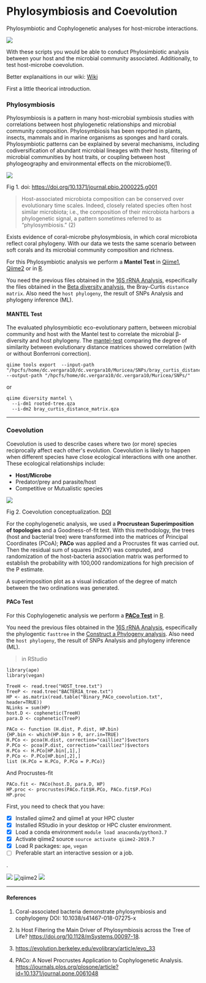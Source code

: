 # Phylosymbiosis and Coevolution

Phylosymbiotic and Cophylogenetic analyses for host-microbe interactions.

![](https://thesaurus.plus/img/synonyms/183/coevolution.png)

With these scripts you would be able to conduct Phylosimbiotic analysis between your host and the microbial community associated. Additionally, to test host-microbe coevolution.

Better explanaitions in our wiki: [Wiki](https://github.com/DianaCarolinaVergara/Phylosymbiosis_and_Coevolution/wiki)

First a little theorical introduction.

### Phylosymbiosis

Phylosymbiosis is a pattern in many host-microbial symbiosis studies with correlations between host phylogenetic relationships and microbial community composition. Phylosymbiosis has been reported in plants, insects, mammals and in marine organisms as sponges and hard corals. Phylosymbiotic patterns can be explained by several mechanisms, including codiversification of abundant microbial lineages with their hosts, filtering of microbial communities by host traits, or coupling between host phylogeography and environmental effects on the microbiome(1).

![](https://journals.plos.org/plosbiology/article/file?id=10.1371/journal.pbio.2000225.g001&type=large)

Fig 1. doi: https://doi.org/10.1371/journal.pbio.2000225.g001

> Host-associated microbiota composition can be conserved over evolutionary
time scales. Indeed, closely related species often host similar microbiota; i.e.,
the composition of their microbiota harbors a phylogenetic signal, a pattern sometimes
referred to as “phylosymbiosis.” (2)

Exists evidence of coral-microbe phylosymbiosis, in which coral microbiota reflect coral phylogeny. With our data we tests the same scenario between soft corals and its microbial community composition and richness.

For this Phylosymbiotic analysis we perform a **Mantel Test** in [Qiime1](http://qiime.org/), [Qiime2](https://qiime2.org/) or in [R](https://rstudio.com/).

You need the previous files obtained in the [16S rRNA Analysis](https://github.com/DianaCarolinaVergara/16S-rRNA-Analysis), especifically the files obtained in the [Beta diversity analysis](https://github.com/DianaCarolinaVergara/16S-rRNA-Analysis/wiki/8.2-Beta-Analysis), the Bray-Curtis `distance matrix`. Also need the `host phylogeny`, the result of SNPs Analysis and phylogeny inference (ML).

#### MANTEL Test

The evaluated phylosymbiotic eco-evolutionary pattern, between microbial community and host with the Mantel test to correlate the microbial β-diversity and host phylogeny. The [mantel-test](github.com/DianaCarolinaVergara/Phylosymbiosis_and_Coevolution/wiki/3.-Phylosymbiosis) comparing the degree of similarity between evolutionary distance matrices showed correlation (with or without Bonferroni correction).

```
qiime tools export  --input-path "/hpcfs/home/dc.vergara10/dc.vergara10/Muricea/SNPs/bray_curtis_distance_matrix.qza" --output-path "/hpcfs/home/dc.vergara10/dc.vergara10/Muricea/SNPs/"
```
or

```
qiime diversity mantel \
  --i-dm1 rooted-tree.qza
  --i-dm2 bray_curtis_distance_matrix.qza
  ```
  
_____________
  
### Coevolution

Coevolution is used to describe cases where two (or more) species reciprocally affect each other's evolution. Coevolution is likely to happen when different species have close ecological interactions with one another. These ecological relationships include:

- **Host/Microbe**
- Predator/prey and parasite/host
- Competitive or Mutualistic species


![](https://www.researchgate.net/profile/Anurag_Agrawal5/publication/26881487/figure/fig1/AS:601658455228434@1520457962604/A-conceptualization-of-escape-and-radiate-coevolution-hypothesized-by-Ehrlich-and-Raven_W640.jpg)

Fig 2. Coevolution conceptualization. [DOI](https://www.researchgate.net/publication/26881487_Macroevolution_and_the_biological_diversity_of_plants_and_herbivores/figures?lo=1)

For the cophylogenetic analysis, we used a **Procrustean Superimposition of topologies** and a Goodness-of-fit test. With this methodology, the trees (host and bacterial tree) were transformed into the matrices of Principal Coordinates (PCoA); **PACo** was applied and a Procrustes fit was carried out. Then the residual sum of squares (m2XY) was computed, and randomization of the host-bacteria association matrix was performed to establish the probability with 100,000 randomizations for high precision of the P estimate. 

A superimposition plot as a visual indication of the degree of match between the two ordinations was generated. 

#### PACo Test

For this Cophylogenetic analysis we perform a **[PACo Test](https://github.com/DianaCarolinaVergara/Phylosymbiosis_and_Coevolution/wiki/4.-Cophylogeny)** in [R](https://rstudio.com/).

You need the previous files obtained in the [16S rRNA Analysis](https://github.com/DianaCarolinaVergara/16S-rRNA-Analysis), especifically the phylogentic `fasttree` in the [Construct a Phylogeny analysis](https://github.com/DianaCarolinaVergara/16S-rRNA-Analysis/wiki/10.-Construct-a-Phylogeny). Also need the `host phylogeny`, the result of SNPs Analysis and phylogeny inference (ML).

> in RStudio

```
library(ape)
library(vegan)
```

```
TreeH <- read.tree("HOST_tree.txt")
TreeP <- read.tree("BACTERIA_tree.txt")
HP <- as.matrix(read.table("Binary_PACo_coevolution.txt", header=TRUE))
NLinks = sum(HP)
host.D <- cophenetic(TreeH)
para.D <- cophenetic(TreeP)
```

```
PACo <- function (H.dist, P.dist, HP.bin)
{HP.bin <- which(HP.bin > 0, arr.in=TRUE)
H.PCo <- pcoa(H.dist, correction="cailliez")$vectors
P.PCo <- pcoa(P.dist, correction="cailliez")$vectors
H.PCo <- H.PCo[HP.bin[,1],]
P.PCo <- P.PCo[HP.bin[,2],]
list (H.PCo = H.PCo, P.PCo = P.PCo)}
```

And Procrustes-fit

```
PACo.fit <- PACo(host.D, para.D, HP)
HP.proc <- procrustes(PACo.fit$H.PCo, PACo.fit$P.PCo)
HP.proc
```

First, you need to check that you have:
- [X] Installed qiime2 and qiime1 at your HPC cluster
- [X] Installed RStudio in your desktop or HPC cluster environment.
- [X] Load a conda environment `module load anaconda/python3.7`
- [X] Activate qiime2 source `source activate qiime2-2019.7`
- [X] Load R packages: `ape`, `vegan`
- [ ] Preferable start an interactive session or a job.

.

![](https://qiime2.org/assets/img/q2cli.png)
![qiime2](https://qiime2.org/assets/img/qiime2.svg)
![](http://ape-package.ird.fr/image/new_logo_gold.png)

_____________

#### References

1. Coral-associated bacteria demonstrate phylosymbiosis and cophylogeny DOI: 10.1038/s41467-018-07275-x

2. Is Host Filtering the Main Driver of Phylosymbiosis across the Tree of Life? https://doi.org/10.1128/mSystems.00097-18.

3. https://evolution.berkeley.edu/evolibrary/article/evo_33

4. PACo: A Novel Procrustes Application to Cophylogenetic Analysis. https://journals.plos.org/plosone/article?id=10.1371/journal.pone.0061048
